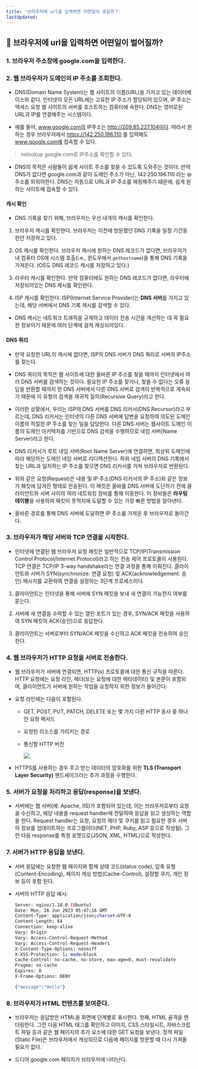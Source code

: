 ```yaml
---
title: '브라우저에 url을 입력하면 어떤일이 생길까？'
lastUpdated: 
---
```

## 📡 브라우저에 url을 입력하면 어떤일이 벌어질까?

### 1. 브라우저 주소창에 google.com을 입력한다.

### 2. 웹 브라우저가 도메인의 IP 주소를 조회한다.

- DNS(Domain Name System)는 웹 사이트의 이름(URL)을 가지고 있는 데이터베이스와 같다. 인터넷의 모든 URL에는 고유한 IP 주소가 할당되어 있으며, IP 주소는 액세스 요청 웹 사이트의 서버를 호스트하는 컴퓨터에 속한다. DNS는 영어로된 URL과 IP를 연결해주는 시스템이다.

- 예를 들어, www.google.com의 IP주소는 http://209.85.227.104이다. 따라서 원하는 경우 브라우저에서 https://142.250.196.110 를 입력해도 www.google.com에 접속할 수 있다. 

> nslookup google.com로 IP주소를 확인할 수 있다.

- DNS의 목적은 사람들이 쉽게 사이트 주소를 찾을 수 있도록 도와주는 것이다. 만약 DNS가 없다면 google.com과 같이 도메인 주소가 아닌, 142.250.196.110 라는 ip 주소를 외워야한다. DNS는 자동으로 URL과 IP 주소를 매핑해주기 떄문에, 쉽게 원하는 사이트에 접속할 수 있다.

#### 캐시 확인

- DNS 기록을 찾기 위해, 브라우저는 우선 네개의 캐시를 확인한다.

1. 브라우저 캐시를 확인한다. 브라우저는 이전에 방문했던 DNS 기록을 일정 기간동한안 저장하고 있다.

2. OS 캐시를 확인한다. 브라우저 캐시에 원하는 DNS 레코드가 없다면, 브라우저가 내 컴퓨터 OS에 시스템 호출(i.e., 윈도우에서 `gethostname`)을 통해 DNS 기록을 가져온다. (OS도 DNS 레코드 캐시를 저장하고 있다.)

3. 라우터 캐시를 확인한다. 만약 컴퓨터에도 원하는 DNS 레코드가 없다면, 라우터에 저장되어있는 DNS 캐시를 확인한다.

4. ISP 캐시를 확인한다. ISP(Internet Service Provider)는 **DNS 서버**를 가지고 있는데, 해당 서버에서 DNS 기록 캐시를 검색할 수 있다.

- DNS 캐시는 네트워크 트래픽을 규제하고 데이터 전송 시간을 개선하는 데 꼭 필요한 정보이기 때문에 여러 단계에 걸쳐 캐싱되어있다.

#### DNS 쿼리

- 만약 요청한 URL이 캐시에 없다면, ISP의 DNS 서버가 DNS 쿼리로 서버의 IP주소를 찾는다.

- DNS 쿼리의 목적은 웹 사이트에 대한 올바른 IP 주소를 찾을 때까지 인터넷에서 여러 DNS 서버를 검색하는 것이다. 필요한 IP 주소를 찾거나, 찾을 수 없다는 오류 응답을 반환할 때까지 한 DNS 서버에서 다른 DNS 서버로 검색이 반복적으로 계속되기 때문에 이 유형의 검색을 재귀적 질의(Recursive Query)라고 한다.

- 이러한 상황에서, 우리는 ISP의 DNS 서버를 DNS 리커서(DNS Recursor)라고 부르는데, DNS 리커서는 인터넷의 다른 DNS 서버에 답변을 요청하여 의도된 도메인 이름의 적절한 IP 주소를 찾는 일을 담당한다. 다른 DNS 서버는 웹사이트 도메인 이름의 도메인 아키텍처를 기반으로 DNS 검색을 수행하므로 네임 서버(Name Server)라고 한다.

- DNS 리커서가 루트 네임 서버(Root Name Server)에 연결하면, 최상위 도메인에 따라 해당하는 도메인 네임 서버로 리디렉션한다. 하위 네임 서버의 DNS 기록에서 찾는 URL과 일치하는 IP 주소를 찾으면 DNS 리커서를 거쳐 브라우저로 반환된다.

- 위와 같은 요청(Request)은 내용 및 IP 주소(DNS 리커서의 IP 주소)와 같은 정보가 패킷에 담겨진 형태로 전송된다. 이 패킷은 올바를 DNS 서버에 도단하기 전에 클라이언트와 서버 사이의 여러 네트워킹 장비를 통해 이동한다. 이 장비들은 **라우팅 테이블**을 사용하여 패킷이 못적지에 도달할 수 있는 가장 빠른 방법을 알아낸다.

- 올바른 경로를 통해 DNS 서버에 도달하면 IP 주소를 가져온 후 브라우저로 돌아간다.

### 3. 브라우저가 해당 서버와 TCP 연결을 시작한다.

- 인터넷에 연결된 웹 브라우저 요청 패킷은 일반적으로 TCP/IP(Transmission Control Protocol/Internet Protocol)라고 하는 전송 제어 프로토콜이 사용된다. TCP 연결은 TCP/IP 3-way handshake라는 연결 과정을 통해 이뤄진다. 클라이언트와 서버가 SYN(synchronize: 연결 요청) 및 ACK(acknowledgement: 승인) 메시지를 교환하여 연결을 설정하는 3단계 프로세스이다.

1. 클라이언트는 인터넷을 통해 서버에 SYN 패킷을 보내 새 연결이 가능한지 여부를 묻는다.

2. 서버에 새 연결을 수락할 수 있는 열린 포트가 있는 경우, SYN/ACK 패킷을 사용하여 SYN 패킷의 ACK(승인)으로 응답한다.

3. 클라이언트는 서버로부터 SYN/ACK 패킷을 수신하고 ACK 패킷을 전송하여 승인한다.

### 4. 웹 브라우저가 HTTP 요청을 서버로 전송한다.

- 웹 브라우저가 서버에 연결되면, HTTP(s) 프로토콜에 대한 통신 규칙을 따른다. HTTP 요청에는 요청 라인, 헤더(또는 요청에 대한 메타데이터) 및 본문이 포함되며, 클라이언트가 서버에 원하는 작업을 요청하지 위한 정보가 들어간다.

- 요청 라인에는 다음이 포함된다.
  - GET, POST, PUT, PATCH, DELETE 또는 몇 가지 다른 HTTP 동사 중 하나인 요청 메서드
  - 요청된 리소스를 가리키는 경로
  - 통신할 HTTP 버전

    <img src="https://user-images.githubusercontent.com/81006587/198164298-9d8b2266-575f-4905-aa40-22496b8a6074.png">

- HTTPS를 사용하는 경우 주고 받는 데이터의 암호화를 위한 **TLS (Transport Layer Security)** 핸드셰이크라는 추가 과정을 수행한다.

### 5. 서버가 요청을 처리하고 응답(response)을 보낸다.

- 서버에는 웹 서버(예: Apache, IIS)가 포함되어 있는데, 이는 브라우저로부터 요청을 수신하고, 해당 내용을 request handler에 전달하여 응답을 읽고 생성하는 역할을 한다. Request handler는 요청, 요청의 헤더 및 쿠키를 읽고 필요한 경우 서버의 정보를 업데이트하는 프로그램이다(NET, PHP, Ruby, ASP 등으로 작성됨). 그런 다음 response를 특정 포맷으로(JSON, XML, HTML)으로 작성한다.

### 7. 서버가 HTTP 응답을 보낸다.

- 서버 응답에는 요청한 웹 페이지와 함께 상태 코드(status code), 압축 유형(Content-Encoding), 페이지 캐싱 방법(Cache-Control), 설정할 쿠키, 개인 정보 등이 포함 된다.

- 서버의 HTTP 응답 예시:

  ```bash
  Server: nginx/1.18.0 (Ubuntu)
  Date: Mon, 26 Jun 2023 05:47:16 GMT
  Content-Type: application/json;charset=UTF-8
  Content-Length: 64
  Connection: keep-alive
  Vary: Origin
  Vary: Access-Control-Request-Method
  Vary: Access-Control-Request-Headers
  X-Content-Type-Options: nosniff
  X-XSS-Protection: 1; mode=block
  Cache-Control: no-cache, no-store, max-age=0, must-revalidate
  Pragma: no-cache
  Expires: 0
  X-Frame-Options: DENY

  {"message":"Hello"}
  ```

### 8. 브라우저가 HTML 컨텐츠를 보여준다.

- 브라우저는 응답받은 HTML을 화면에 단계별로 표시한다. 첫째, HTML 골격을 렌더링한다. 그런 다음 HTML 태그를 확인하고 이미지, CSS 스타일시트, 자바스크립트 파일 등과 같은 웹 페이지의 추가 요소에 대한 GET 요청을 보낸다. 정적 파일(Static File)은 브라우저에서 캐싱되므로 다음에 페이지를 방문할 때 다시 가져올 필요가 없다. 

- 드디어 google.com 페이지가 브라우저에 나타난다.